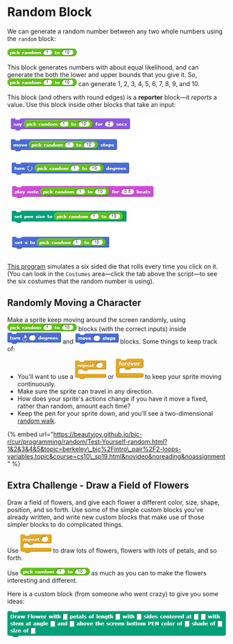 # Random Block

We can generate a random number between any two whole numbers using the `random` block:

![](../.gitbook/assets/image%20%28117%29.png)

This block generates numbers with about equal likelihood, and can generate the both the lower and upper bounds that you give it. So, ![](../.gitbook/assets/image%20%28117%29.png) can generate 1, 2, 3, 4, 5, 6, 7, 8, 9, and 10.

This block \(and others with round edges\) is a **reporter** block—it _reports_ a value. Use this block inside other blocks that take an input:

![](../.gitbook/assets/image%20%2834%29.png)

[This program](http://snap.berkeley.edu/snapsource/snap.html#open:https://beautyjoy.github.io/bjc-r/prog/random/six-sided-die.xml) simulates a six sided die that rolls every time you click on it. \(You can look in the `Costumes` area—click the tab above the script—to see the six costumes that the random number is using\).

## Randomly Moving a Character

Make a sprite keep moving around the screen randomly, using ![](../.gitbook/assets/image%20%28117%29.png) blocks \(with the correct inputs\) inside ![](../.gitbook/assets/image%20%28165%29.png) and ![](../.gitbook/assets/image%20%28166%29.png) blocks. Some things to keep track of:

* You'll want to use a ![](../.gitbook/assets/image%20%2830%29.png) or ![](../.gitbook/assets/image%20%28161%29.png) to keep your sprite moving continuously.
* Make sure the sprite can travel in any direction.
* How does your sprite's actions change if you have it move a fixed, rather than random, amount each time?
* Keep the pen for your sprite down, and you'll see a two-dimensional [random walk](http://en.wikipedia.org/wiki/Random_walk).

{% embed url="https://beautyjoy.github.io/bjc-r/cur/programming/random/Test-Yourself-random.html?1&2&3&4&5&topic=berkeley\_bjc%2Fintro\_pair%2F2-loops-variables.topic&course=cs10\_sp19.html&novideo&noreading&noassignment" %}

## Extra Challenge - Draw a Field of Flowers

Draw a field of flowers, and give each flower a different color, size, shape, position, and so forth. Use some of the simple custom blocks you've already written, and write new custom blocks that make use of those simpler blocks to do complicated things.  
  
Use ![](../.gitbook/assets/image%20%2830%29.png) to draw lots of flowers, flowers with lots of petals, and so forth.  
  
Use ![](../.gitbook/assets/image%20%28117%29.png) as much as you can to make the flowers interesting and different.

Here is a custom block \(from someone who went crazy\) to give you some ideas:

![](../.gitbook/assets/image%20%2877%29.png)


